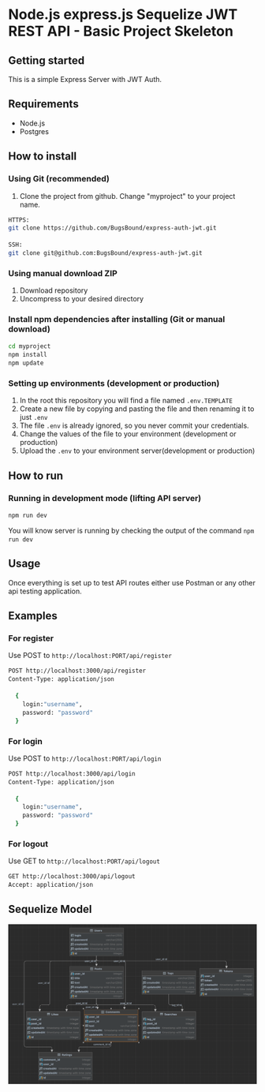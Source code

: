 # Node.js express.js Sequelize JWT REST API - Basic Project Skeleton

## Getting started

This is a simple Express Server with JWT Auth.

## Requirements

*   Node.js
*   Postgres

## How to install

### Using Git (recommended)

1.  Clone the project from github. Change "myproject" to your project name.


```bash
HTTPS:
git clone https://github.com/BugsBound/express-auth-jwt.git

SSH:
git clone git@github.com:BugsBound/express-auth-jwt.git
```

### Using manual download ZIP

1.  Download repository
2.  Uncompress to your desired directory

### Install npm dependencies after installing (Git or manual download)

```bash
cd myproject
npm install
npm update
```

### Setting up environments (development or production)

1.  In the root this repository you will find a file named `.env.TEMPLATE`
2.  Create a new file by copying and pasting the file and then renaming it to just `.env`
3.  The file `.env` is already ignored, so you never commit your credentials.
4.  Change the values of the file to your environment (development or production)
5.  Upload the `.env` to your environment server(development or production)

## How to run

### Running in development mode (lifting API server)

```bash
npm run dev
```

You will know server is running by checking the output of the command `npm run dev`

## Usage

Once everything is set up to test API routes either use Postman or any other api testing application.

## Examples

### For register
Use POST to `http://localhost:PORT/api/register`

```bash
POST http://localhost:3000/api/register
Content-Type: application/json

  {
    login:"username",
    password: "password"
  }
```

### For login
Use POST to `http://localhost:PORT/api/login`

```bash
POST http://localhost:3000/api/login
Content-Type: application/json

  {
    login:"username",
    password: "password"
  }
```

### For logout
Use GET to `http://localhost:PORT/api/logout`


```bash
GET http://localhost:3000/api/logout
Accept: application/json
```

## Sequelize Model

![](https://github.com/BugsBound/express-auth-jwt/blob/master/db/Model.png)
